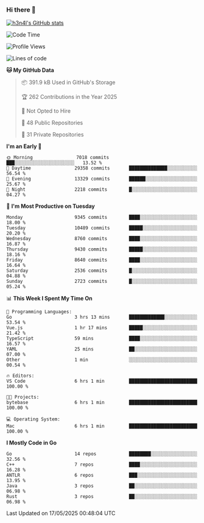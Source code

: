 ### Hi there 👋

[![h3n4l's GitHub stats](https://github-readme-stats.vercel.app/api?username=h3n4l&count_private=true&show_icons=true&theme=radical)](https://github.com/h3n4l/github-readme-stats)

<!--START_SECTION:waka-->
![Code Time](http://img.shields.io/badge/Code%20Time-2%2C172%20hrs%2032%20mins-blue)

![Profile Views](http://img.shields.io/badge/Profile%20Views-0-blue)

![Lines of code](https://img.shields.io/badge/From%20Hello%20World%20I%27ve%20Written-17.1%20million%20lines%20of%20code-blue)

**🐱 My GitHub Data** 

> 📦 391.9 kB Used in GitHub's Storage 
 > 
> 🏆 262 Contributions in the Year 2025
 > 
> 🚫 Not Opted to Hire
 > 
> 📜 48 Public Repositories 
 > 
> 🔑 31 Private Repositories 
 > 
**I'm an Early 🐤** 

```text
🌞 Morning                7018 commits        ███░░░░░░░░░░░░░░░░░░░░░░   13.52 % 
🌆 Daytime                29358 commits       ██████████████░░░░░░░░░░░   56.54 % 
🌃 Evening                13329 commits       ██████░░░░░░░░░░░░░░░░░░░   25.67 % 
🌙 Night                  2218 commits        █░░░░░░░░░░░░░░░░░░░░░░░░   04.27 % 
```
📅 **I'm Most Productive on Tuesday** 

```text
Monday                   9345 commits        ████░░░░░░░░░░░░░░░░░░░░░   18.00 % 
Tuesday                  10489 commits       █████░░░░░░░░░░░░░░░░░░░░   20.20 % 
Wednesday                8760 commits        ████░░░░░░░░░░░░░░░░░░░░░   16.87 % 
Thursday                 9430 commits        █████░░░░░░░░░░░░░░░░░░░░   18.16 % 
Friday                   8640 commits        ████░░░░░░░░░░░░░░░░░░░░░   16.64 % 
Saturday                 2536 commits        █░░░░░░░░░░░░░░░░░░░░░░░░   04.88 % 
Sunday                   2723 commits        █░░░░░░░░░░░░░░░░░░░░░░░░   05.24 % 
```


📊 **This Week I Spent My Time On** 

```text
💬 Programming Languages: 
Go                       3 hrs 13 mins       █████████████░░░░░░░░░░░░   53.54 % 
Vue.js                   1 hr 17 mins        █████░░░░░░░░░░░░░░░░░░░░   21.42 % 
TypeScript               59 mins             ████░░░░░░░░░░░░░░░░░░░░░   16.57 % 
YAML                     25 mins             ██░░░░░░░░░░░░░░░░░░░░░░░   07.00 % 
Other                    1 min               ░░░░░░░░░░░░░░░░░░░░░░░░░   00.54 % 

🔥 Editors: 
VS Code                  6 hrs 1 min         █████████████████████████   100.00 % 

🐱‍💻 Projects: 
bytebase                 6 hrs 1 min         █████████████████████████   100.00 % 

💻 Operating System: 
Mac                      6 hrs 1 min         █████████████████████████   100.00 % 
```

**I Mostly Code in Go** 

```text
Go                       14 repos            ████████░░░░░░░░░░░░░░░░░   32.56 % 
C++                      7 repos             ████░░░░░░░░░░░░░░░░░░░░░   16.28 % 
ANTLR                    6 repos             ███░░░░░░░░░░░░░░░░░░░░░░   13.95 % 
Java                     3 repos             ██░░░░░░░░░░░░░░░░░░░░░░░   06.98 % 
Rust                     3 repos             ██░░░░░░░░░░░░░░░░░░░░░░░   06.98 % 
```




 Last Updated on 17/05/2025 00:48:04 UTC
<!--END_SECTION:waka-->

